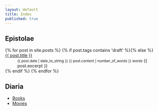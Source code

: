 ```yaml
---
layout: default
title: Index
published: true
---
```



## Epistolae

<dl>
  {% for post in site.posts %}
  {% if post.tags contains 'draft' %}{% else %}
  <dt><a href="{{ post.url }}">{{ post.title }}</a></dt>
  <dd>
    <small>
      <time datetime="{{ post.date | date_to_xmlschema }}" class="post-date">{{ post.date | date_to_string }}</time>
      <span>{{ post.content | number_of_words }} words</span>
    </small>
    {{ post.excerpt }}
  </dd>
  {% endif %}
  {% endfor %}
</dl>


## Diaria

<ul>
  <li><a href="{{ site.baseurl }}books">Books</a></li>
  <li><a href="{{ site.baseurl }}movies">Movies</a></li>
</ul>
